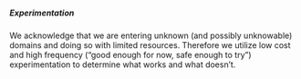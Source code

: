 ##### Experimentation

We acknowledge that we are entering unknown (and possibly unknowable) domains and doing so with limited resources. Therefore we utilize low cost and high frequency (“good enough for now, safe enough to try”) experimentation to determine what works and what doesn’t.

